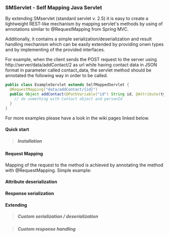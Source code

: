 ### SMServlet - Self Mapping Java Servlet


By extending SMservlet (standard servlet v. 2.5) it is easy to create a lightweight REST-like mechanism by mapping servlet's methods by using of annotations similar to @RequestMapping from Spring MVC.

Additionally, it contains a simple serialization/deserialization and result handling mechanism which can be easily extended by providing onwn types and by implementing of the provided interfaces.

For example, when the client sends the POST request to the server using http://server/data/addContact/2 as url 
while having contact data in JSON format in parameter called contact_data, 
the servlet method should be annotated the following way in order to be called.

```java
public class ExampleServlet extends SelfMappedServlet {
  @RequestMapping("data/addContact/{id}")
  public Object addContact(@PathVariable("id") String id, @Attribute(type=Format.JSON, value="contact") Contact c) {
    // do something with Contact object and personId 
  }
}
```
For more examples please have a look in the wiki pages linked below.

#### Quick start

> ##### Installation

#### Request Mapping
Mapping of the request to the method is achieved by annotating the method with @RequestMapping. 
Simple example:


#### Attribute deserialization

#### Response serialization

#### Extending

> ##### Custom serialization / deserialization

> ##### Custom response handling
